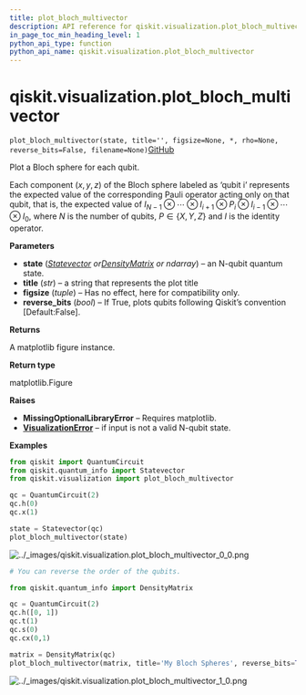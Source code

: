 ```yaml
---
title: plot_bloch_multivector
description: API reference for qiskit.visualization.plot_bloch_multivector
in_page_toc_min_heading_level: 1
python_api_type: function
python_api_name: qiskit.visualization.plot_bloch_multivector
---
```


# qiskit.visualization.plot\_bloch\_multivector

<span id="qiskit.visualization.plot_bloch_multivector" />

`plot_bloch_multivector(state, title='', figsize=None, *, rho=None, reverse_bits=False, filename=None)`[GitHub](https://github.com/qiskit/qiskit/tree/stable/0.21/qiskit/visualization/state_visualization.py "view source code")

Plot a Bloch sphere for each qubit.

Each component $(x,y,z)$ of the Bloch sphere labeled as ‘qubit i’ represents the expected value of the corresponding Pauli operator acting only on that qubit, that is, the expected value of $I_{N-1} \otimes\dotsb\otimes I_{i+1}\otimes P_i \otimes I_{i-1}\otimes\dotsb\otimes I_0$, where $N$ is the number of qubits, $P\in \{X,Y,Z\}$ and $I$ is the identity operator.

**Parameters**

*   **state** ([*Statevector*](qiskit.quantum_info.Statevector "qiskit.quantum_info.Statevector")  *or*[*DensityMatrix*](qiskit.quantum_info.DensityMatrix "qiskit.quantum_info.DensityMatrix") *or ndarray*) – an N-qubit quantum state.
*   **title** (*str*) – a string that represents the plot title
*   **figsize** (*tuple*) – Has no effect, here for compatibility only.
*   **reverse\_bits** (*bool*) – If True, plots qubits following Qiskit’s convention \[Default:False].

**Returns**

A matplotlib figure instance.

**Return type**

matplotlib.Figure

**Raises**

*   **MissingOptionalLibraryError** – Requires matplotlib.
*   [**VisualizationError**](qiskit.visualization.VisualizationError "qiskit.visualization.VisualizationError") – if input is not a valid N-qubit state.

**Examples**

```python
from qiskit import QuantumCircuit
from qiskit.quantum_info import Statevector
from qiskit.visualization import plot_bloch_multivector

qc = QuantumCircuit(2)
qc.h(0)
qc.x(1)

state = Statevector(qc)
plot_bloch_multivector(state)
```

![../\_images/qiskit.visualization.plot\_bloch\_multivector\_0\_0.png](/images/api/qiskit/0.38/qiskit.visualization.plot_bloch_multivector_0_0.png)

```python
# You can reverse the order of the qubits.

from qiskit.quantum_info import DensityMatrix

qc = QuantumCircuit(2)
qc.h([0, 1])
qc.t(1)
qc.s(0)
qc.cx(0,1)

matrix = DensityMatrix(qc)
plot_bloch_multivector(matrix, title='My Bloch Spheres', reverse_bits=True)
```

![../\_images/qiskit.visualization.plot\_bloch\_multivector\_1\_0.png](/images/api/qiskit/0.38/qiskit.visualization.plot_bloch_multivector_1_0.png)


